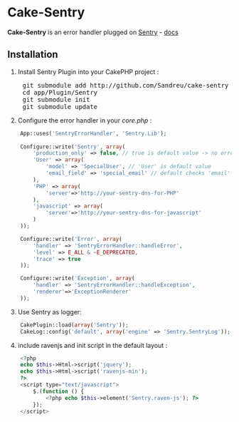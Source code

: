Cake-Sentry
===========

**Cake-Sentry** is an error handler plugged on [Sentry](http://www.getsentry.com) - [docs](http://sentry.readthedocs.org/en/latest/quickstart/index.html#setting-up-an-environment)

Installation
------------

1. Install Sentry Plugin into your CakePHP project :
<pre>
	git submodule add http://github.com/Sandreu/cake-sentry app/Plugin/Sentry
	cd app/Plugin/Sentry
	git submodule init
	git submodule update
</pre>

2. Configure the error handler in your *core.php* :

```php
	App::uses('SentryErrorHandler', 'Sentry.Lib');
	
	Configure::write('Sentry', array(
		'production_only' => false, // true is default value -> no error in sentry when debug
		'User' => array(
			'model' => 'SpecialUser', // 'User' is default value
			'email_field' => 'special_email' // default checks 'email' and 'mail' fields
		),
		'PHP' => array(
			'server'=>'http://your-sentry-dns-for-PHP'
		),
		'javascript' => array(
			'server'=>'http://your-sentry-dns-for-javascript'
		)
	));

	Configure::write('Error', array(
		'handler' => 'SentryErrorHandler::handleError',
		'level' => E_ALL & ~E_DEPRECATED,
		'trace' => true
	));

	Configure::write('Exception', array(
		'handler' => 'SentryErrorHandler::handleException',
		'renderer'=>'ExceptionRenderer'
	));
```

3. Use Sentry as logger:

```php
	CakePlugin::load(array('Sentry'));
	CakeLog::config('default', array('engine' => 'Sentry.SentryLog'));
```

4. include ravenjs and init script in the default layout :

```php
	<?php
	echo $this->Html->script('jquery');
	echo $this->Html->script('ravenjs-min');
	?>
	<script type="text/javascript">
		$.(function () {
			<?php echo $this->element('Sentry.raven-js'); ?>
		});
	</script>
```
